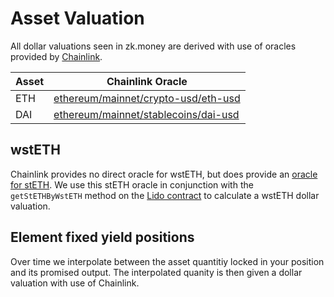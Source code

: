 # Asset Valuation

All dollar valuations seen in zk.money are derived with use of oracles provided by [Chainlink](https://chain.link/).

| Asset | Chainlink Oracle                                                                                     |
| ----- | ---------------------------------------------------------------------------------------------------- |
| ETH   | [ethereum/mainnet/crypto-usd/eth-usd](https://data.chain.link/ethereum/mainnet/crypto-usd/eth-usd)   |
| DAI   | [ethereum/mainnet/stablecoins/dai-usd](https://data.chain.link/ethereum/mainnet/stablecoins/dai-usd) |

## wstETH

Chainlink provides no direct oracle for wstETH, but does provide an [oracle for stETH](https://data.chain.link/ethereum/mainnet/crypto-usd/steth-usd). We use this stETH oracle in conjunction with the `getStETHByWstETH` method on the [Lido contract](https://etherscan.io/address/0x7f39C581F595B53c5cb19bD0b3f8dA6c935E2Ca0#readContract) to calculate a wstETH dollar valuation.

## Element fixed yield positions

Over time we interpolate between the asset quantitiy locked in your position and its promised output. The interpolated quanity is then given a dollar valuation with use of Chainlink.
